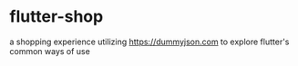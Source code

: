 # flutter-shop
a shopping experience utilizing https://dummyjson.com to explore flutter's common ways of use
